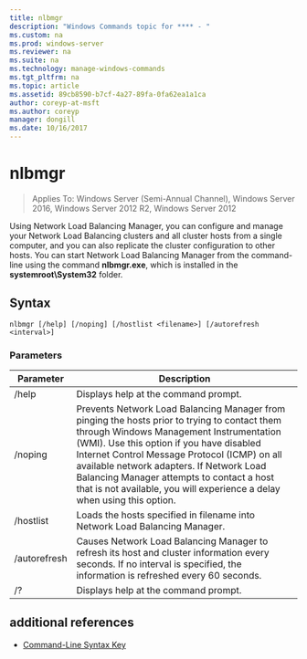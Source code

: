 ```yaml
---
title: nlbmgr
description: "Windows Commands topic for **** - "
ms.custom: na
ms.prod: windows-server
ms.reviewer: na
ms.suite: na
ms.technology: manage-windows-commands
ms.tgt_pltfrm: na
ms.topic: article
ms.assetid: 89cb8590-b7cf-4a27-89fa-0fa62ea1a1ca
author: coreyp-at-msft
ms.author: coreyp
manager: dongill
ms.date: 10/16/2017
---
```

# nlbmgr

>Applies To: Windows Server (Semi-Annual Channel), Windows Server 2016, Windows Server 2012 R2, Windows Server 2012

Using Network Load Balancing Manager, you can configure and manage your Network Load Balancing clusters and all cluster hosts from a single computer, and you can also replicate the cluster configuration to other hosts. You can start Network Load Balancing Manager from the command-line using the command **nlbmgr.exe**, which is installed in the **systemroot\System32** folder.
## Syntax
```
nlbmgr [/help] [/noping] [/hostlist <filename>] [/autorefresh <interval>]
```
### Parameters

|        Parameter        |                                                                                                                                                                                                Description                                                                                                                                                                                                |
|-------------------------|-----------------------------------------------------------------------------------------------------------------------------------------------------------------------------------------------------------------------------------------------------------------------------------------------------------------------------------------------------------------------------------------------------------|
|          /help          |                                                                                                                                                                                   Displays help at the command prompt.                                                                                                                                                                                    |
|         /noping         | Prevents Network Load Balancing Manager from pinging the hosts prior to trying to contact them through Windows Management Instrumentation (WMI). Use this option if you have disabled Internet Control Message Protocol (ICMP) on all available network adapters. If Network Load Balancing Manager attempts to contact a host that is not available, you will experience a delay when using this option. |
|  /hostlist <filename>   |                                                                                                                                                                Loads the hosts specified in filename into Network Load Balancing Manager.                                                                                                                                                                 |
| /autorefresh <interval> |                                                                                                          Causes Network Load Balancing Manager to refresh its host and cluster information every <interval> seconds. If no interval is specified, the information is refreshed every 60 seconds.                                                                                                          |
|           /?            |                                                                                                                                                                                   Displays help at the command prompt.                                                                                                                                                                                    |

## additional references
-   [Command-Line Syntax Key](command-line-syntax-key.md)

